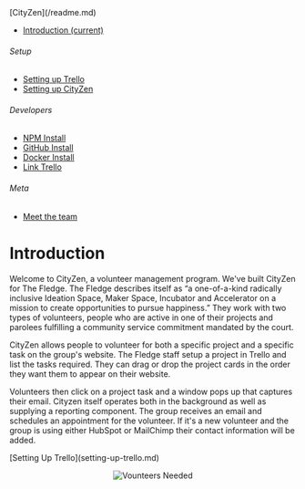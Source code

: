 <nav class="navbar navbar-dark fixed-top bg-dark flex-md-nowrap p-0 shadow">[CityZen](/readme.md)</nav>

<div class="container-fluid">

<div class="row">

<nav class="col-md-2 d-none d-md-block bg-light sidebar">

<div class="sidebar-sticky">

*   [<span data-feather="home"></span>Introduction <span class="sr-only">(current)</span>](/readme.md)

###### <span>Setup</span>[<span data-feather="plus-circle"></span>](#)

*   [<span data-feather="setup-trello"></span>Setting up Trello](/setting-up-trello.md)
*   [<span data-feather="setup-citiyzen"></span>Setting up CityZen](/setting-up-cityzen.md)

###### <span>Developers</span>[<span data-feather="plus-circle"></span>](#)

*   [<span data-feather="npm install"></span>NPM Install](/npm-install.md)
*   [<span data-feather="GitHub install"></span>GitHub Install](/gitHub-install.md)
*   [<span data-feather="Docker install"></span>Docker Install](/docker-install.md)
*   [<span data-feather="Link Trello"></span>Link Trello](/link-trello.md)

###### <span>Meta</span>[<span data-feather="plus-circle"></span>](#)

*   [<span data-feather="meet-the-team"></span>Meet the team](/meet-the-team.md)

</div>

</nav>

<main role="main" class="col-md-9 ml-sm-auto col-lg-10 px-4">

<div class="d-flex justify-content-between flex-wrap flex-md-nowrap align-items-center pt-3 pb-2 mb-3 border-bottom">

# Introduction

</div>

<div class="col-md-9 text-justify align-top">

Welcome to CityZen, a volunteer management program. We've built CityZen for The Fledge. The Fledge describes itself as “a one-of-a-kind radically inclusive Ideation Space, Maker Space, Incubator and Accelerator on a mission to create opportunities to pursue happiness.” They work with two types of volunteers, people who are active in one of their projects and parolees fulfilling a community service commitment mandated by the court.

CityZen allows people to volunteer for both a specific project and a specific task on the group's website. The Fledge staff setup a project in Trello and list the tasks required. They can drag or drop the project cards in the order they want them to appear on their website.

Volunteers then click on a project task and a window pops up that captures their email. Cityzen itself operates both in the background as well as supplying a reporting component. The group receives an email and schedules an appointment for the volunteer. If it's a new volunteer and the group is using either HubSpot or MailChimp their contact information will be added.

</div>

<div class="col-md-5 text-justify float-right">[Setting Up Trello](setting-up-trello.md)</div>
<p align="center">
<img alt="Vounteers Needed" src="https://raw.githubusercontent.com/codeforlansing/cityzen-docs/docs/Media/VolunteersNeeded.jpg" >
</p>
</main>

</div>

</div>